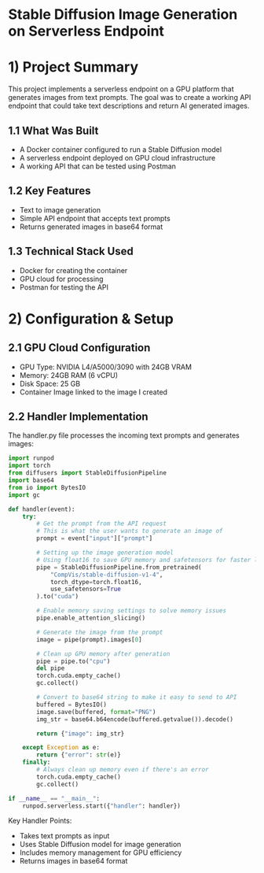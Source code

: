 # Stable Diffusion Image Generation on Serverless Endpoint 

# 1) Project Summary 

This project implements a serverless endpoint on a GPU platform that generates images from text prompts. The goal was to create a working API endpoint that could take text descriptions and return AI generated images. 

## 1.1 What Was Built 
- A Docker container configured to run a Stable Diffusion model
- A serverless endpoint deployed on GPU cloud infrastructure
- A working API that can be tested using Postman

## 1.2 Key Features 
- Text to image generation
- Simple API endpoint that accepts text prompts
- Returns generated images in base64 format

## 1.3 Technical Stack Used
- Docker for creating the container
- GPU cloud for processing
- Postman for testing the API

# 2) Configuration & Setup

## 2.1 GPU Cloud Configuration 
- GPU Type: NVIDIA L4/A5000/3090 with 24GB VRAM
- Memory: 24GB RAM (6 vCPU)
- Disk Space: 25 GB
- Container Image linked to the image I created

## 2.2 Handler Implementation 

The handler.py file processes the incoming text prompts and generates images: 

```python
import runpod
import torch
from diffusers import StableDiffusionPipeline
import base64
from io import BytesIO
import gc

def handler(event):
    try:
        # Get the prompt from the API request
        # This is what the user wants to generate an image of
        prompt = event["input"]["prompt"]

        # Setting up the image generation model
        # Using float16 to save GPU memory and safetensors for faster loading
        pipe = StableDiffusionPipeline.from_pretrained(
            "CompVis/stable-diffusion-v1-4",
            torch_dtype=torch.float16,
            use_safetensors=True
        ).to("cuda")

        # Enable memory saving settings to solve memory issues
        pipe.enable_attention_slicing()

        # Generate the image from the prompt
        image = pipe(prompt).images[0]

        # Clean up GPU memory after generation
        pipe = pipe.to("cpu")
        del pipe
        torch.cuda.empty_cache()
        gc.collect()

        # Convert to base64 string to make it easy to send to API
        buffered = BytesIO()
        image.save(buffered, format="PNG")
        img_str = base64.b64encode(buffered.getvalue()).decode()

        return {"image": img_str}

    except Exception as e:
        return {"error": str(e)}
    finally:
        # Always clean up memory even if there's an error
        torch.cuda.empty_cache()
        gc.collect()

if __name__ == "__main__":
    runpod.serverless.start({"handler": handler})
```
Key Handler Points: 
- Takes text prompts as input
- Uses Stable Diffusion model for image generation
- Includes memory management for GPU efficiency
- Returns images in base64 format





